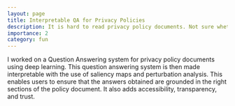 ```yaml
---
layout: page
title: Interpretable QA for Privacy Policies
description: It is hard to read privacy policy documents. Not sure whether your searches are tracked? Why not use our QA system to find out?
importance: 2
category: fun
---
```


I worked on a Question Answering system for privacy policy documents using deep learning. This question answering system is then made interpretable with the use of saliency maps and perturbation analysis. This enables users to ensure that the answers obtained are grounded in the right sections of the policy document. It also adds accessibility, transparency, and trust.